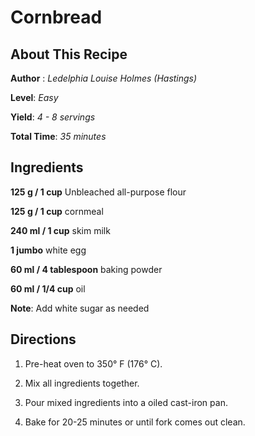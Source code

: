 # Cornbread


## About This Recipe
**Author** : *Ledelphia Louise Holmes (Hastings)*

**Level**: *Easy*

**Yield**: *4 - 8 servings*

**Total Time**: *35 minutes*


## Ingredients
**125 g / 1 cup** Unbleached all-purpose flour 

**125 g / 1 cup** cornmeal

**240 ml / 1 cup** skim milk

**1 jumbo** white egg

**60 ml / 4 tablespoon** baking powder

**60 ml / 1/4 cup** oil 

**Note**: Add white sugar as needed


## Directions

1. Pre-heat oven to 350° F (176° C). 

2. Mix all ingredients together.

3. Pour mixed ingredients into a oiled cast-iron pan.

4. Bake for 20-25 minutes or until fork comes out clean.
